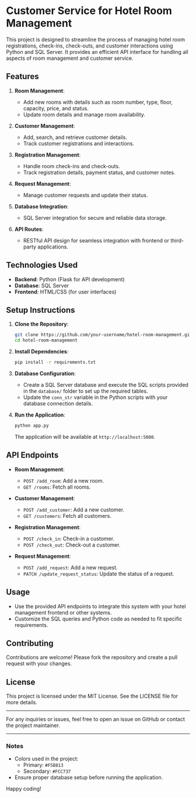 # Customer Service for Hotel Room Management

This project is designed to streamline the process of managing hotel room registrations, check-ins, check-outs, and customer interactions using Python and SQL Server. It provides an efficient API interface for handling all aspects of room management and customer service.

## Features

1. **Room Management**:
   - Add new rooms with details such as room number, type, floor, capacity, price, and status.
   - Update room details and manage room availability.

2. **Customer Management**:
   - Add, search, and retrieve customer details.
   - Track customer registrations and interactions.

3. **Registration Management**:
   - Handle room check-ins and check-outs.
   - Track registration details, payment status, and customer notes.

4. **Request Management**:
   - Manage customer requests and update their status.

5. **Database Integration**:
   - SQL Server integration for secure and reliable data storage.

6. **API Routes**:
   - RESTful API design for seamless integration with frontend or third-party applications.

## Technologies Used

- **Backend**: Python (Flask for API development)
- **Database**: SQL Server
- **Frontend**: HTML/CSS (for user interfaces)

## Setup Instructions

1. **Clone the Repository**:
   ```bash
   git clone https://github.com/your-username/hotel-room-management.git
   cd hotel-room-management
   ```

2. **Install Dependencies**:
   ```bash
   pip install -r requirements.txt
   ```

3. **Database Configuration**:
   - Create a SQL Server database and execute the SQL scripts provided in the `database/` folder to set up the required tables.
   - Update the `conn_str` variable in the Python scripts with your database connection details.

4. **Run the Application**:
   ```bash
   python app.py
   ```
   The application will be available at `http://localhost:5000`.

## API Endpoints

- **Room Management**:
  - `POST /add_room`: Add a new room.
  - `GET /rooms`: Fetch all rooms.

- **Customer Management**:
  - `POST /add_customer`: Add a new customer.
  - `GET /customers`: Fetch all customers.

- **Registration Management**:
  - `POST /check_in`: Check-in a customer.
  - `POST /check_out`: Check-out a customer.

- **Request Management**:
  - `POST /add_request`: Add a new request.
  - `PATCH /update_request_status`: Update the status of a request.

## Usage

- Use the provided API endpoints to integrate this system with your hotel management frontend or other systems.
- Customize the SQL queries and Python code as needed to fit specific requirements.

## Contributing

Contributions are welcome! Please fork the repository and create a pull request with your changes.

## License

This project is licensed under the MIT License. See the LICENSE file for more details.

---

For any inquiries or issues, feel free to open an issue on GitHub or contact the project maintainer.

---

### Notes

- Colors used in the project:
  - Primary: `#F5B813`
  - Secondary: `#FCC737`
- Ensure proper database setup before running the application.

Happy coding!

